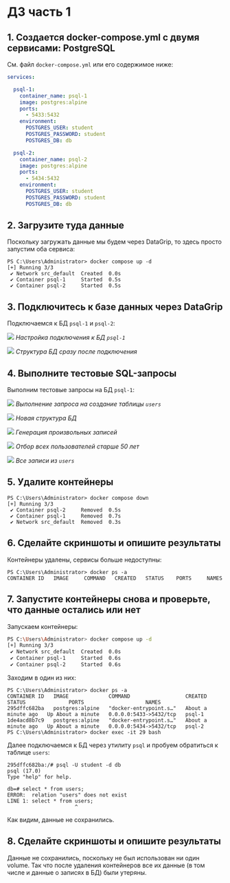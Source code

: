 # ДЗ часть 1

## 1. Создается docker-compose.yml с двумя сервисами: PostgreSQL

См. файл `docker-compose.yml` или его содержимое ниже:

```yaml
services:

  psql-1:
    container_name: psql-1
    image: postgres:alpine
    ports:
      - 5433:5432
    environment:
      POSTGRES_USER: student
      POSTGRES_PASSWORD: student
      POSTGRES_DB: db

  psql-2:
    container_name: psql-2
    image: postgres:alpine
    ports:
      - 5434:5432
    environment:
      POSTGRES_USER: student
      POSTGRES_PASSWORD: student
      POSTGRES_DB: db
```

## 2. Загрузите туда данные

Поскольку загружать данные мы будем через DataGrip, то здесь просто запустим оба сервиса:

```
PS C:\Users\Administrator> docker compose up -d
[+] Running 3/3
 ✔ Network src_default  Created  0.0s 
 ✔ Container psql-1     Started  0.5s 
 ✔ Container psql-2     Started  0.5s 
```

## 3. Подключитесь к базе данных через DataGrip

Подключаемся к БД `psql-1` и `psql-2`:

![](./images/datagrip-connect-1.png)
*Настройка подключения к БД `psql-1`*

![](./images/datagrip-connect-2.png)
*Структура БД сразу после подключения*

## 4. Выполните тестовые SQL-запросы

Выполним тестовые запросы на БД `psql-1`:

![](./images/datagrip-sql-1.png)
*Выполнение запроса на создание таблицы `users`*

![](./images/datagrip-sql-2.png)
*Новая структура БД*

![](./images/datagrip-sql-3.png)
*Генерация произвольных записей*

![](./images/datagrip-sql-4.png)
*Отбор всех пользователей старше 50 лет*

![](./images/datagrip-sql-5.png)
*Все записи из `users`*

## 5. Удалите контейнеры

```
PS C:\Users\Administrator> docker compose down
[+] Running 3/3
 ✔ Container psql-2     Removed  0.5s 
 ✔ Container psql-1     Removed  0.7s 
 ✔ Network src_default  Removed  0.3s
```

## 6. Сделайте скриншоты и опишите результаты

Контейнеры удалены, сервисы больше недоступны:

```
PS C:\Users\Administrator> docker ps -a
CONTAINER ID   IMAGE     COMMAND   CREATED   STATUS    PORTS     NAMES
```

## 7. Запустите контейнеры снова и проверьте, что данные остались или нет

Запускаем контейнеры:

```bash
PS C:\Users\Administrator> docker compose up -d
[+] Running 3/3
 ✔ Network src_default  Created  0.0s 
 ✔ Container psql-1     Started  0.6s 
 ✔ Container psql-2     Started  0.6s
```

Заходим в один из них:

```
PS C:\Users\Administrator> docker ps -a
CONTAINER ID   IMAGE             COMMAND                  CREATED              STATUS              PORTS                    NAMES
295dffc682ba   postgres:alpine   "docker-entrypoint.s…"   About a minute ago   Up About a minute   0.0.0.0:5433->5432/tcp   psql-1
1de4acd8b7c9   postgres:alpine   "docker-entrypoint.s…"   About a minute ago   Up About a minute   0.0.0.0:5434->5432/tcp   psql-2
PS C:\Users\Administrator> docker exec -it 29 bash
```

Далее подключаемся к БД через утилиту `psql` и пробуем обратиться к таблице `users`:

```
295dffc682ba:/# psql -U student -d db
psql (17.0)
Type "help" for help.

db=# select * from users;
ERROR:  relation "users" does not exist
LINE 1: select * from users;
                      ^
```

Как видим, данные не сохранились.


## 8. Сделайте скриншоты и опишите результаты

Данные не сохранились, поскольку не был использован ни один volume. Так что после удаления контейнеров все их данные (в том числе и данные о записях в БД) были утеряны. 